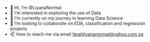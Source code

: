 - 👋 Hi, I’m @LiyanaNormal
- 👀 I’m interested in exploring the use of Data 
- 🌱 I’m currently on my journey in learning Data Science
- 💞️ I’m looking to collaborate on EDA, classification and regression projects 
- 📫 How to reach me via email farahliyananormal@yahoo.com.sg

<!---
LiyanaNormal/LiyanaNormal is a ✨ special ✨ repository because its `README.md` (this file) appears on your GitHub profile.
You can click the Preview link to take a look at your changes.
--->
